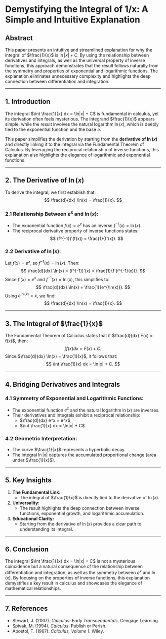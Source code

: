 # **Demystifying the Integral of 1/x: A Simple and Intuitive Explanation**

## **Abstract**
This paper presents an intuitive and streamlined explanation for why the integral of $\frac{1}{x}$ is $\ln|x| + C$. By using the relationship between derivatives and integrals, as well as the universal property of inverse functions, this approach demonstrates that the result follows naturally from the symmetry and properties of exponential and logarithmic functions. The explanation eliminates unnecessary complexity and highlights the deep connection between differentiation and integration.

---

## **1. Introduction**
The integral $\int \frac{1}{x} dx = \ln|x| + C$ is fundamental in calculus, yet its derivation often feels mysterious. The integrand $\frac{1}{x}$ appears simple, while the result involves the natural logarithm $\ln(x)$, which is deeply tied to the exponential function and the base $e$.

This paper simplifies the derivation by starting from the **derivative of $\ln(x)$** and directly linking it to the integral via the Fundamental Theorem of Calculus. By leveraging the reciprocal relationship of inverse functions, this explanation also highlights the elegance of logarithmic and exponential functions.

---

## **2. The Derivative of $\ln(x)$**
To derive the integral, we first establish that:
$$
\frac{d}{dx} \ln(x) = \frac{1}{x}.
$$

### **2.1 Relationship Between $e^x$ and $\ln(x)$:**
- The exponential function $f(x) = e^x$ has an inverse $f^{-1}(x) = \ln(x)$.
- The reciprocal derivative property of inverse functions states:
$$
(f^{-1})'(f(x)) = \frac{1}{f'(x)}.
$$

### **2.2 Derivative of $\ln(x)$:**
Let $f(x) = e^x$, so $f^{-1}(x) = \ln(x)$. Then:
$$
\frac{d}{dx} \ln(x) = (f^{-1})'(x) = \frac{1}{f'(f^{-1}(x))}.
$$
Since $f'(x) = e^x$ and $f^{-1}(x) = \ln(x)$, this simplifies to:
$$
\frac{d}{dx} \ln(x) = \frac{1}{e^{\ln(x)}}.
$$
Using $e^{\ln(x)} = x$, we find:
$$
\frac{d}{dx} \ln(x) = \frac{1}{x}.
$$

---

## **3. The Integral of $\frac{1}{x}$**
The Fundamental Theorem of Calculus states that if $\frac{d}{dx} F(x) = f(x)$, then:
$$
\int f(x) dx = F(x) + C.
$$
Since $\frac{d}{dx} \ln(x) = \frac{1}{x}$, it follows that:
$$
\int \frac{1}{x} dx = \ln|x| + C.
$$

---

## **4. Bridging Derivatives and Integrals**
### **4.1 Symmetry of Exponential and Logarithmic Functions:**
- The exponential function $e^x$ and the natural logarithm $\ln(x)$ are inverses.
- Their derivatives and integrals exhibit a reciprocal relationship:
  - $\frac{d}{dx} e^x = e^x$,
  - $\int \frac{1}{x} dx = \ln|x| + C$.

### **4.2 Geometric Interpretation:**
- The curve $\frac{1}{x}$ represents a hyperbolic decay.
- The integral $\ln|x|$ captures the accumulated proportional change (area under $\frac{1}{x}$).

---

## **5. Key Insights**
1. **The Fundamental Link:**
   - The integral of $\frac{1}{x}$ is directly tied to the derivative of $\ln(x)$.
2. **Universality:**
   - The result highlights the deep connection between inverse functions, exponential growth, and logarithmic accumulation.
3. **Educational Clarity:**
   - Starting from the derivative of $\ln(x)$ provides a clear path to understanding its integral.

---

## **6. Conclusion**
The integral $\int \frac{1}{x} dx = \ln|x| + C$ is not a mysterious coincidence but a natural consequence of the relationship between differentiation and integration, as well as the symmetry between $e^x$ and $\ln(x)$. By focusing on the properties of inverse functions, this explanation demystifies a key result in calculus and showcases the elegance of mathematical relationships.

---

## **7. References**
- Stewart, J. (2007). *Calculus: Early Transcendentals*. Cengage Learning.
- Spivak, M. (1994). *Calculus*. Publish or Perish.
- Apostol, T. (1967). *Calculus, Volume 1*. Wiley.
